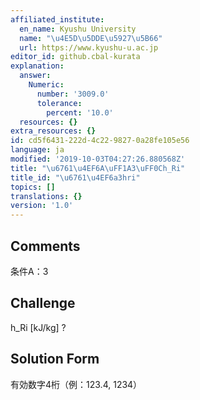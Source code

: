```yaml
---
affiliated_institute:
  en_name: Kyushu University
  name: "\u4E5D\u5DDE\u5927\u5B66"
  url: https://www.kyushu-u.ac.jp
editor_id: github.cbal-kurata
explanation:
  answer:
    Numeric:
      number: '3009.0'
      tolerance:
        percent: '10.0'
  resources: {}
extra_resources: {}
id: cd5f6431-222d-4c22-9827-0a28fe105e56
language: ja
modified: '2019-10-03T04:27:26.880568Z'
title: "\u6761\u4EF6A\uFF1A3\uFF0Ch_Ri"
title_id: "\u6761\u4EF6a3hri"
topics: []
translations: {}
version: '1.0'
---
```


## Comments
条件A：3

## Challenge
h_Ri [kJ/kg] ?

## Solution Form
有効数字4桁（例：123.4,  1234）




